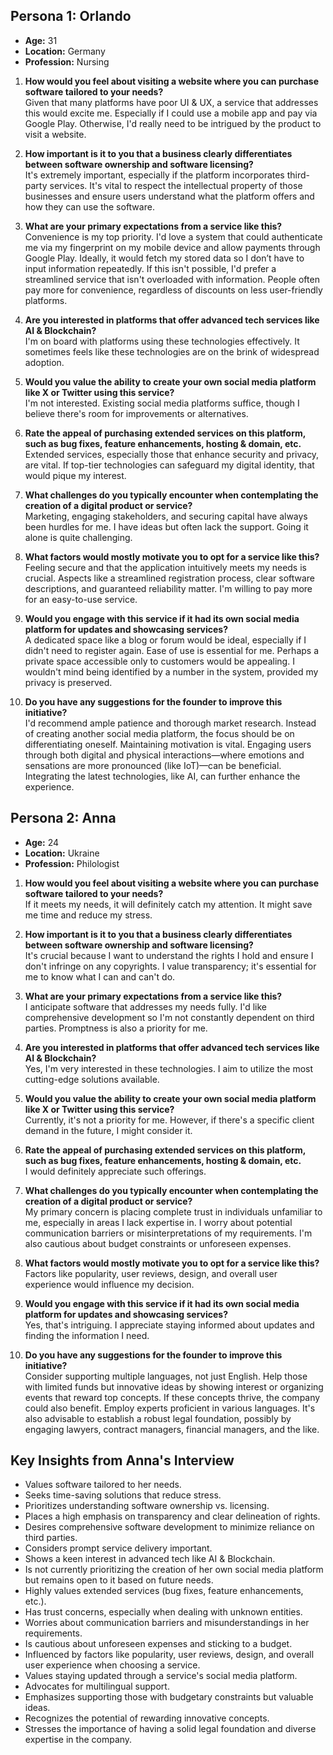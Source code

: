 ## Persona 1: Orlando
- **Age:** 31
- **Location:** Germany
- **Profession:** Nursing

1. **How would you feel about visiting a website where you can purchase software tailored to your needs?**  
   Given that many platforms have poor UI & UX, a service that addresses this would excite me. Especially if I could use a mobile app and pay via Google Play. Otherwise, I'd really need to be intrigued by the product to visit a website.

2. **How important is it to you that a business clearly differentiates between software ownership and software licensing?**  
   It's extremely important, especially if the platform incorporates third-party services. It's vital to respect the intellectual property of those businesses and ensure users understand what the platform offers and how they can use the software.

3. **What are your primary expectations from a service like this?**  
   Convenience is my top priority. I'd love a system that could authenticate me via my fingerprint on my mobile device and allow payments through Google Play. Ideally, it would fetch my stored data so I don’t have to input information repeatedly. If this isn't possible, I'd prefer a streamlined service that isn't overloaded with information. People often pay more for convenience, regardless of discounts on less user-friendly platforms.

4. **Are you interested in platforms that offer advanced tech services like AI & Blockchain?**  
   I'm on board with platforms using these technologies effectively. It sometimes feels like these technologies are on the brink of widespread adoption.

5. **Would you value the ability to create your own social media platform like X or Twitter using this service?**  
   I'm not interested. Existing social media platforms suffice, though I believe there's room for improvements or alternatives.

6. **Rate the appeal of purchasing extended services on this platform, such as bug fixes, feature enhancements, hosting & domain, etc.**  
   Extended services, especially those that enhance security and privacy, are vital. If top-tier technologies can safeguard my digital identity, that would pique my interest.

7. **What challenges do you typically encounter when contemplating the creation of a digital product or service?**  
   Marketing, engaging stakeholders, and securing capital have always been hurdles for me. I have ideas but often lack the support. Going it alone is quite challenging.

8. **What factors would mostly motivate you to opt for a service like this?**  
   Feeling secure and that the application intuitively meets my needs is crucial. Aspects like a streamlined registration process, clear software descriptions, and guaranteed reliability matter. I'm willing to pay more for an easy-to-use service.

9. **Would you engage with this service if it had its own social media platform for updates and showcasing services?**  
   A dedicated space like a blog or forum would be ideal, especially if I didn't need to register again. Ease of use is essential for me. Perhaps a private space accessible only to customers would be appealing. I wouldn't mind being identified by a number in the system, provided my privacy is preserved.

10. **Do you have any suggestions for the founder to improve this initiative?**  
   I'd recommend ample patience and thorough market research. Instead of creating another social media platform, the focus should be on differentiating oneself. Maintaining motivation is vital. Engaging users through both digital and physical interactions—where emotions and sensations are more pronounced (like IoT)—can be beneficial. Integrating the latest technologies, like AI, can further enhance the experience.

## Persona 2: Anna
- **Age:** 24 
- **Location:** Ukraine
- **Profession:** Philologist

1. **How would you feel about visiting a website where you can purchase software tailored to your needs?**  
   If it meets my needs, it will definitely catch my attention. It might save me time and reduce my stress.

2. **How important is it to you that a business clearly differentiates between software ownership and software licensing?**  
   It's crucial because I want to understand the rights I hold and ensure I don't infringe on any copyrights. I value transparency; it's essential for me to know what I can and can't do.

3. **What are your primary expectations from a service like this?**  
   I anticipate software that addresses my needs fully. I'd like comprehensive development so I'm not constantly dependent on third parties. Promptness is also a priority for me.

4. **Are you interested in platforms that offer advanced tech services like AI & Blockchain?**  
   Yes, I'm very interested in these technologies. I aim to utilize the most cutting-edge solutions available.

5. **Would you value the ability to create your own social media platform like X or Twitter using this service?**  
   Currently, it's not a priority for me. However, if there's a specific client demand in the future, I might consider it.

6. **Rate the appeal of purchasing extended services on this platform, such as bug fixes, feature enhancements, hosting & domain, etc.**  
   I would definitely appreciate such offerings.

7. **What challenges do you typically encounter when contemplating the creation of a digital product or service?**  
   My primary concern is placing complete trust in individuals unfamiliar to me, especially in areas I lack expertise in. I worry about potential communication barriers or misinterpretations of my requirements. I'm also cautious about budget constraints or unforeseen expenses.

8. **What factors would mostly motivate you to opt for a service like this?**  
   Factors like popularity, user reviews, design, and overall user experience would influence my decision.

9. **Would you engage with this service if it had its own social media platform for updates and showcasing services?**  
   Yes, that's intriguing. I appreciate staying informed about updates and finding the information I need.

10. **Do you have any suggestions for the founder to improve this initiative?**  
   Consider supporting multiple languages, not just English. Help those with limited funds but innovative ideas by showing interest or organizing events that reward top concepts. If these concepts thrive, the company could also benefit. Employ experts proficient in various languages. It's also advisable to establish a robust legal foundation, possibly by engaging lawyers, contract managers, financial managers, and the like.

## Key Insights from Anna's Interview

- Values software tailored to her needs.
- Seeks time-saving solutions that reduce stress.
- Prioritizes understanding software ownership vs. licensing.
- Places a high emphasis on transparency and clear delineation of rights.
- Desires comprehensive software development to minimize reliance on third parties.
- Considers prompt service delivery important.
- Shows a keen interest in advanced tech like AI & Blockchain.
- Is not currently prioritizing the creation of her own social media platform but remains open to it based on future needs.
- Highly values extended services (bug fixes, feature enhancements, etc.).
- Has trust concerns, especially when dealing with unknown entities.
- Worries about communication barriers and misunderstandings in her requirements.
- Is cautious about unforeseen expenses and sticking to a budget.
- Influenced by factors like popularity, user reviews, design, and overall user experience when choosing a service.
- Values staying updated through a service's social media platform.
- Advocates for multilingual support.
- Emphasizes supporting those with budgetary constraints but valuable ideas.
- Recognizes the potential of rewarding innovative concepts.
- Stresses the importance of having a solid legal foundation and diverse expertise in the company.